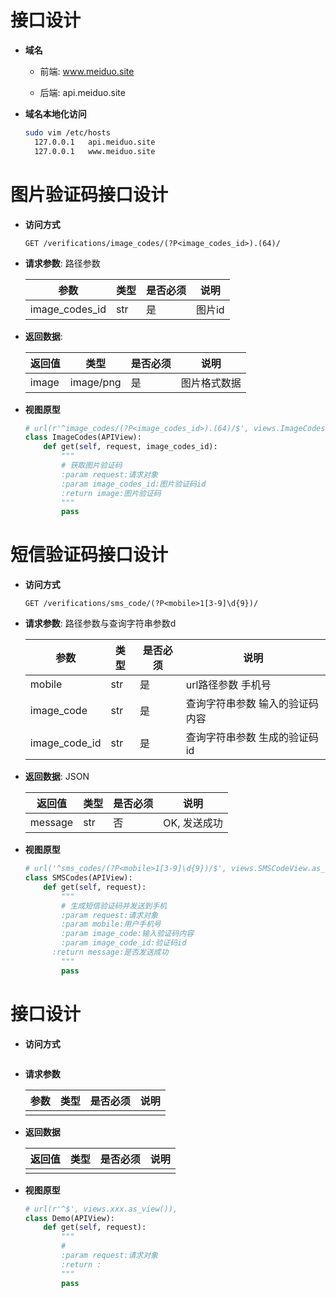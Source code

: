 # 接口设计

- **域名**

  - 前端: www.meiduo.site

  - 后端: api.meiduo.site

- **域名本地化访问**

  ```bash
  sudo vim /etc/hosts
  	127.0.0.1   api.meiduo.site
  	127.0.0.1   www.meiduo.site
  ```



# 图片验证码接口设计

- **访问方式**

  ```HTTP
  GET /verifications/image_codes/(?P<image_codes_id>).(64)/
  ```

- **请求参数**: 路径参数

  | 参数           | 类型 | 是否必须 | 说明   |
  | -------------- | ---- | -------- | ------ |
  | image_codes_id | str  | 是       | 图片id |

- **返回数据**: 

  | 返回值 | 类型      | 是否必须 | 说明         |
  | ------ | --------- | -------- | ------------ |
  | image  | image/png | 是       | 图片格式数据 |

- **视图原型**

  ```python
  # url(r'^image_codes/(?P<image_codes_id>).(64)/$', views.ImageCodes.as_view()),
  class ImageCodes(APIView):
      def get(self, request, image_codes_id):
          """
          # 获取图片验证码
          :param request:请求对象
          :param image_codes_id:图片验证码id
          :return image:图片验证码
          """
          pass
  ```




# 短信验证码接口设计

- **访问方式**

  ```Http
  GET /verifications/sms_code/(?P<mobile>1[3-9]\d{9})/
  ```

- **请求参数**: 路径参数与查询字符串参数d

  | 参数          | 类型 | 是否必须 | 说明                             |
  | ------------- | ---- | -------- | -------------------------------- |
  | mobile        | str  | 是       | url路径参数  手机号              |
  | image_code    | str  | 是       | 查询字符串参数  输入的验证码内容 |
  | image_code_id | str  | 是       | 查询字符串参数  生成的验证码id   |

- **返回数据**: JSON

  | 返回值  | 类型 | 是否必须 | 说明         |
  | ------- | ---- | -------- | ------------ |
  | message | str  | 否       | OK, 发送成功 |

- **视图原型**

  ```python
  # url('^sms_codes/(?P<mobile>1[3-9]\d{9})/$', views.SMSCodeView.as_view()),
  class SMSCodes(APIView):
      def get(self, request):
          """
          # 生成短信验证码并发送到手机
          :param request:请求对象
          :param mobile:用户手机号
          :param image_code:输入验证码内容
          :param image_code_id:验证码id
        :return message:是否发送成功
          """
          pass
  ```
  
  





# 接口设计

- **访问方式**

  ```bash
  
  ```

- **请求参数**

  | 参数 | 类型 | 是否必须 | 说明 |
  | ---- | ---- | -------- | ---- |
  |      |      |          |      |

- **返回数据**

  | 返回值 | 类型 | 是否必须 | 说明 |
  | ------ | ---- | -------- | ---- |
  |        |      |          |      |

- **视图原型**

  ```python
  # url(r'^$', views.xxx.as_view()),
  class Demo(APIView):
      def get(self, request):
          """
          # 
          :param request:请求对象
          :return :
          """
          pass
  ```

  